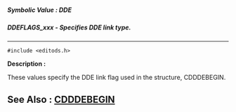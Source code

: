 ##### Symbolic Value : DDE
##### DDEFLAGS_xxx - Specifies DDE link type.
---
```
#include <editods.h>
```
**Description :**

These values specify the DDE link flag used in the structure, CDDDEBEGIN.

**See Also :**
[CDDDEBEGIN](/domino-c-api-docs/reference/Data/CDDDEBEGIN)
---
